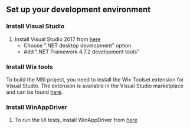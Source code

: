 <!-- Copyright (c) Microsoft Corporation. All rights reserved.
     Licensed under the MIT License. -->
## Set up your development environment

### Install Visual Studio
1. Install Visual Studio 2017 from [here](https://visualstudio.microsoft.com/vs/)
   - Choose ".NET desktop development" option
   - Add ".NET Framework 4.7.2 development tools"

### Install Wix tools
To build the MSI project, you need to install the Wix Toolset extension for Visual Studio. The extension is available in the Visual Studio marketplace and can be found [here](http://wixtoolset.org/releases/).

### Install WinAppDriver
1. To run the UI tests, install WinAppDriver from [here](https://github.com/Microsoft/WinAppDriver/releases)